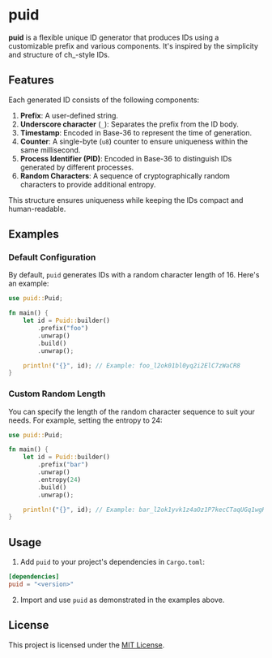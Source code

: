 # puid

**puid** is a flexible unique ID generator that produces IDs using a customizable prefix and various components. It's inspired by the simplicity and structure of ch\_-style IDs.

## Features

Each generated ID consists of the following components:

1. **Prefix**: A user-defined string.
2. **Underscore character** (`_`): Separates the prefix from the ID body.
3. **Timestamp**: Encoded in Base-36 to represent the time of generation.
4. **Counter**: A single-byte (`u8`) counter to ensure uniqueness within the same millisecond.
5. **Process Identifier (PID)**: Encoded in Base-36 to distinguish IDs generated by different processes.
6. **Random Characters**: A sequence of cryptographically random characters to provide additional entropy.

This structure ensures uniqueness while keeping the IDs compact and human-readable.

## Examples

### Default Configuration

By default, `puid` generates IDs with a random character length of 16. Here's an example:

```rust
use puid::Puid;

fn main() {
    let id = Puid::builder()
        .prefix("foo")
        .unwrap()
        .build()
        .unwrap();

    println!("{}", id); // Example: foo_l2ok01bl0yq2i2ElC7zWaCR8
}
```

### Custom Random Length

You can specify the length of the random character sequence to suit your needs. For example, setting the entropy to 24:

```rust
use puid::Puid;

fn main() {
    let id = Puid::builder()
        .prefix("bar")
        .unwrap()
        .entropy(24)
        .build()
        .unwrap();

    println!("{}", id); // Example: bar_l2ok1yvk1z4aOz1P7kecCTaqUGq1wgKfHGZC
}
```

## Usage

1. Add `puid` to your project's dependencies in `Cargo.toml`:

```toml
[dependencies]
puid = "<version>"
```

2. Import and use `puid` as demonstrated in the examples above.

## License

This project is licensed under the [MIT License](https://opensource.org/licenses/MIT).
